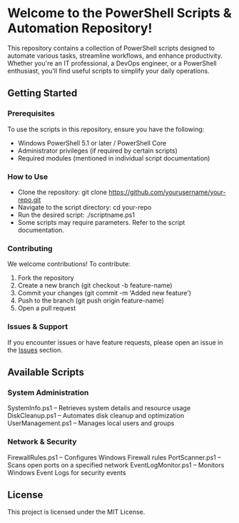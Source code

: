 # **Welcome to the PowerShell Scripts & Automation Repository!**

This repository contains a collection of PowerShell scripts designed to automate various tasks, streamline workflows, and enhance productivity. Whether you're an IT professional, a DevOps engineer, or a PowerShell enthusiast, you'll find useful scripts to simplify your daily operations.

## **Getting Started**

### **Prerequisites**

To use the scripts in this repository, ensure you have the following:

* Windows PowerShell 5.1 or later / PowerShell Core
* Administrator privileges (if required by certain scripts)
* Required modules (mentioned in individual script documentation)

### How to Use

* Clone the repository: git clone https://github.com/yourusername/your-repo.git
* Navigate to the script directory: cd your-repo
* Run the desired script: ./scriptname.ps1
* Some scripts may require parameters. Refer to the script documentation.

### Contributing

We welcome contributions! To contribute:

1. Fork the repository
1. Create a new branch (git checkout -b feature-name)
1. Commit your changes (git commit -m 'Added new feature')
1. Push to the branch (git push origin feature-name)
1. Open a pull request

### Issues & Support

If you encounter issues or have feature requests, please open an issue in the [Issues](https://github.com/yourusername/your-repo/issues) section.

## **Available Scripts**

### System Administration

SystemInfo.ps1 – Retrieves system details and resource usage
DiskCleanup.ps1 – Automates disk cleanup and optimization
UserManagement.ps1 – Manages local users and groups

### Network & Security

FirewallRules.ps1 – Configures Windows Firewall rules
PortScanner.ps1 – Scans open ports on a specified network
EventLogMonitor.ps1 – Monitors Windows Event Logs for security events

## License

This project is licensed under the MIT License.
